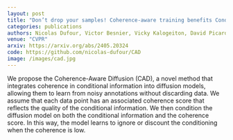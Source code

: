 ```yaml
---
layout: post
title: "Don’t drop your samples! Coherence-aware training benefits Conditional diffusion"
categories: publications
authors: Nicolas Dufour, Victor Besnier, Vicky Kalogeiton, David Picard
venue: "CVPR"
arxiv: https://arxiv.org/abs/2405.20324
code: https://github.com/nicolas-dufour/CAD
image: /images/cad.jpg
---
```


We propose the Coherence-Aware Diffusion (CAD), a novel method that integrates coherence in conditional information into diffusion models, allowing them to learn from noisy annotations without discarding data. We assume that each data point has an associated coherence score that reflects the quality of the conditional information. We then condition the diffusion model on both the conditional information and the coherence score. In this way, the model learns to ignore or discount the conditioning when the coherence is low. 
